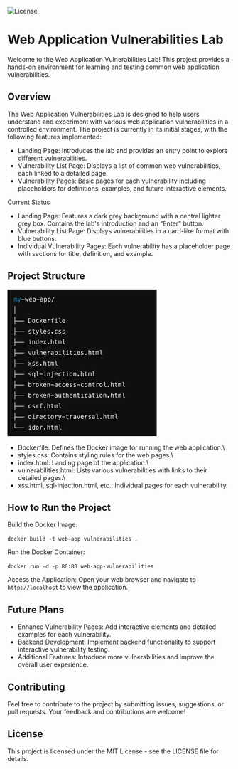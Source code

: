 
![License](https://img.shields.io/badge/license-MIT-blue.svg)
<h1>Web Application Vulnerabilities Lab</h1>

Welcome to the Web Application Vulnerabilities Lab! This project provides a hands-on environment for learning and testing common web application vulnerabilities.
<h2>Overview</h2>

The Web Application Vulnerabilities Lab is designed to help users understand and experiment with various web application vulnerabilities in a controlled environment. The project is currently in its initial stages, with the following features implemented:

- Landing Page: Introduces the lab and provides an entry point to explore different vulnerabilities.
- Vulnerability List Page: Displays a list of common web vulnerabilities, each linked to a detailed page.
- Vulnerability Pages: Basic pages for each vulnerability including placeholders for definitions, examples, and future interactive elements.

Current Status

- Landing Page: Features a dark grey background with a central lighter grey box. Contains the lab's introduction and an "Enter" button.
- Vulnerability List Page: Displays vulnerabilities in a card-like format with blue buttons.
- Individual Vulnerability Pages: Each vulnerability has a placeholder page with sections for title, definition, and example.

<h2>Project Structure</h2>

![Project-Structure](https://github.com/MaLsR6053/Web_App_Vulnerabilities_Project/blob/main/project.png)


- Dockerfile: Defines the Docker image for running the web application.\
- styles.css: Contains styling rules for the web pages.\
- index.html: Landing page of the application.\
- vulnerabilities.html: Lists various vulnerabilities with links to their detailed pages.\
- xss.html, sql-injection.html, etc.: Individual pages for each vulnerability.

<h2>How to Run the Project</h2>

Build the Docker Image:

```docker build -t web-app-vulnerabilities . ```

Run the Docker Container:

```docker run -d -p 80:80 web-app-vulnerabilities```

Access the Application:
        Open your web browser and navigate to ```http://localhost``` to view the application.

<h2>Future Plans</h2>

- Enhance Vulnerability Pages: Add interactive elements and detailed examples for each vulnerability.
- Backend Development: Implement backend functionality to support interactive vulnerability testing.
- Additional Features: Introduce more vulnerabilities and improve the overall user experience.

<h2>Contributing</h2>

Feel free to contribute to the project by submitting issues, suggestions, or pull requests. Your feedback and contributions are welcome!

<h2>License</h2>

This project is licensed under the MIT License - see the LICENSE file for details.
